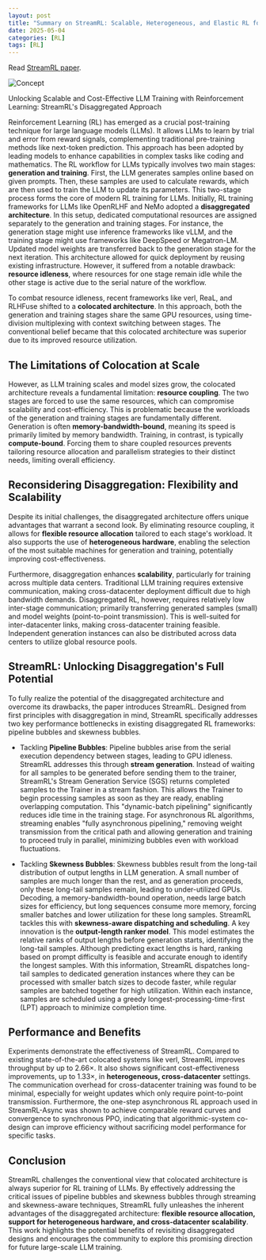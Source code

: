 ```yaml
---
layout: post
title: "Summary on StreamRL: Scalable, Heterogeneous, and Elastic RL for LLMs with Disaggregated Stream Generation"
date: 2025-05-04
categories: [RL]
tags: [RL]
---
```


Read [StreamRL paper](https://arxiv.org/pdf/2504.15930).

![Concept](/assets/images/streamRL.png)

Unlocking Scalable and Cost-Effective LLM Training with Reinforcement Learning: StreamRL's Disaggregated Approach

Reinforcement Learning (RL) has emerged as a crucial post-training technique for large language models (LLMs). It allows LLMs to learn by trial and error from reward signals, complementing traditional pre-training methods like next-token prediction. This approach has been adopted by leading models to enhance capabilities in complex tasks like coding and mathematics.
The RL workflow for LLMs typically involves two main stages: **generation and training**. First, the LLM generates samples online based on given prompts. Then, these samples are used to calculate rewards, which are then used to train the LLM to update its parameters. This two-stage process forms the core of modern RL training for LLMs.
Initially, RL training frameworks for LLMs like OpenRLHF and NeMo adopted a **disaggregated architecture**. In this setup, dedicated computational resources are assigned separately to the generation and training stages. For instance, the generation stage might use inference frameworks like vLLM, and the training stage might use frameworks like DeepSpeed or Megatron-LM. Updated model weights are transferred back to the generation stage for the next iteration. This architecture allowed for quick deployment by reusing existing infrastructure. However, it suffered from a notable drawback: **resource idleness**, where resources for one stage remain idle while the other stage is active due to the serial nature of the workflow.

To combat resource idleness, recent frameworks like verl, ReaL, and RLHFuse shifted to a **colocated architecture**. In this approach, both the generation and training stages share the same GPU resources, using time-division multiplexing with context switching between stages. The conventional belief became that this colocated architecture was superior due to its improved resource utilization.

## The Limitations of Colocation at Scale

However, as LLM training scales and model sizes grow, the colocated architecture reveals a fundamental limitation: **resource coupling**. The two stages are forced to use the same resources, which can compromise scalability and cost-efficiency. This is problematic because the workloads of the generation and training stages are fundamentally different. Generation is often **memory-bandwidth-bound**, meaning its speed is primarily limited by memory bandwidth. Training, in contrast, is typically **compute-bound**. Forcing them to share coupled resources prevents tailoring resource allocation and parallelism strategies to their distinct needs, limiting overall efficiency.

## Reconsidering Disaggregation: Flexibility and Scalability

Despite its initial challenges, the disaggregated architecture offers unique advantages that warrant a second look. By eliminating resource coupling, it allows for **flexible resource allocation** tailored to each stage's workload. It also supports the use of **heterogeneous hardware**, enabling the selection of the most suitable machines for generation and training, potentially improving cost-effectiveness.

Furthermore, disaggregation enhances **scalability**, particularly for training across multiple data centers. Traditional LLM training requires extensive communication, making cross-datacenter deployment difficult due to high bandwidth demands. Disaggregated RL, however, requires relatively low inter-stage communication; primarily transferring generated samples (small) and model weights (point-to-point transmission). This is well-suited for inter-datacenter links, making cross-datacenter training feasible. Independent generation instances can also be distributed across data centers to utilize global resource pools.

## StreamRL: Unlocking Disaggregation's Full Potential

To fully realize the potential of the disaggregated architecture and overcome its drawbacks, the paper introduces StreamRL. Designed from first principles with disaggregation in mind, StreamRL specifically addresses two key performance bottlenecks in existing disaggregated RL frameworks: pipeline bubbles and skewness bubbles.

- Tackling **Pipeline Bubbles**: Pipeline bubbles arise from the serial execution dependency between stages, leading to GPU idleness. StreamRL addresses this through **stream generation**. Instead of waiting for all samples to be generated before sending them to the trainer, StreamRL's Stream Generation Service (SGS) returns completed samples to the Trainer in a stream fashion. This allows the Trainer to begin processing samples as soon as they are ready, enabling overlapping computation. This "dynamic-batch pipelining" significantly reduces idle time in the training stage. For asynchronous RL algorithms, streaming enables "fully asynchronous pipelining," removing weight transmission from the critical path and allowing generation and training to proceed truly in parallel, minimizing bubbles even with workload fluctuations.

- Tackling **Skewness Bubbles**: Skewness bubbles result from the long-tail distribution of output lengths in LLM generation. A small number of samples are much longer than the rest, and as generation proceeds, only these long-tail samples remain, leading to under-utilized GPUs. Decoding, a memory-bandwidth-bound operation, needs large batch sizes for efficiency, but long sequences consume more memory, forcing smaller batches and lower utilization for these long samples. StreamRL tackles this with **skewness-aware dispatching and scheduling**. A key innovation is the **output-length ranker model**. This model estimates the relative ranks of output lengths before generation starts, identifying the long-tail samples. Although predicting exact lengths is hard, ranking based on prompt difficulty is feasible and accurate enough to identify the longest samples. With this information, StreamRL dispatches long-tail samples to dedicated generation instances where they can be processed with smaller batch sizes to decode faster, while regular samples are batched together for high utilization. Within each instance, samples are scheduled using a greedy longest-processing-time-first (LPT) approach to minimize completion time.

## Performance and Benefits

Experiments demonstrate the effectiveness of StreamRL. Compared to existing state-of-the-art colocated systems like verl, StreamRL improves throughput by up to 2.66×. It also shows significant cost-effectiveness improvements, up to 1.33×, in **heterogeneous, cross-datacenter** settings. The communication overhead for cross-datacenter training was found to be minimal, especially for weight updates which only require point-to-point transmission. Furthermore, the one-step asynchronous RL approach used in StreamRL-Async was shown to achieve comparable reward curves and convergence to synchronous PPO, indicating that algorithmic-system co-design can improve efficiency without sacrificing model performance for specific tasks.

## Conclusion

StreamRL challenges the conventional view that colocated architecture is always superior for RL training of LLMs. By effectively addressing the critical issues of pipeline bubbles and skewness bubbles through streaming and skewness-aware techniques, StreamRL fully unleashes the inherent advantages of the disaggregated architecture: **flexible resource allocation, support for heterogeneous hardware, and cross-datacenter scalability**. This work highlights the potential benefits of revisiting disaggregated designs and encourages the community to explore this promising direction for future large-scale LLM training.
